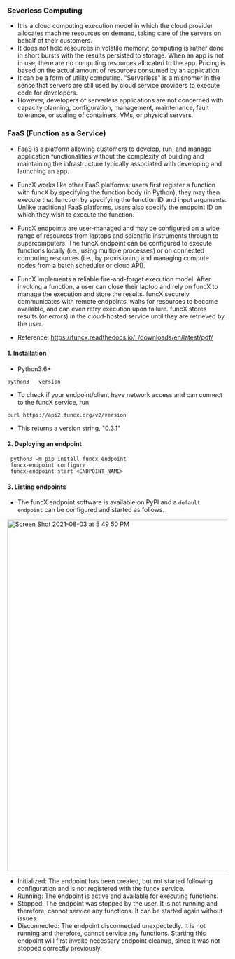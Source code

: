 ### Severless Computing

- It is a cloud computing execution model in which the cloud provider allocates machine resources on demand, taking care of the servers on behalf of their customers.
- It does not hold resources in volatile memory; computing is rather done in short bursts with the results persisted to storage. When an app is not in use, there are no computing resources allocated to the app. Pricing is based on the actual amount of resources consumed by an application.
- It can be a form of utility computing. "Serverless" is a misnomer in the sense that servers are still used by cloud service providers to execute code for developers.
- However, developers of serverless applications are not concerned with capacity planning, configuration, management, maintenance, fault tolerance, or scaling of containers, VMs, or physical servers.


### FaaS (Function as a Service)

- FaaS is a platform allowing customers to develop, run, and manage application functionalities without the complexity of building and maintaining the infrastructure typically associated with developing and launching an app.
- FuncX works like other FaaS platforms: users first register a function with funcX by specifying the function body (in Python), they may then execute that function by specifying the function ID and input arguments. Unlike traditional FaaS platforms, users also specify the endpoint ID on which they wish to execute the function.
- FuncX endpoints are user-managed and may be configured on a wide range of resources from laptops and scientific instruments through to supercomputers. The funcX endpoint can be configured to execute functions locally (i.e., using multiple processes) or on connected computing resources (i.e., by provisioning and managing compute nodes from a batch scheduler or cloud API).
- FuncX implements a reliable fire-and-forget execution model. After invoking a function, a user can close their laptop and rely on funcX to manage the execution and store the results. funcX securely communicates with remote endpoints, waits for resources to become available, and can even retry execution upon failure. funcX stores results (or errors) in the cloud-hosted service until they are retrieved by the user.

- Reference: https://funcx.readthedocs.io/_/downloads/en/latest/pdf/

#### 1. Installation

- Python3.6+ 
```
python3 --version
```
- To check if your endpoint/client have network access and can connect to the funcX service, run
```
curl https://api2.funcx.org/v2/version
```
- This returns a version string, "0.3.1"

#### 2. Deploying an endpoint

```
 python3 -m pip install funcx_endpoint
 funcx-endpoint configure
 funcx-endpoint start <ENDPOINT_NAME>
```

#### 3. Listing endpoints

- The funcX endpoint software is available on PyPI and a `default endpoint` can be configured and started as follows. 

<p align="left">
<img width="802" alt="Screen Shot 2021-08-03 at 5 49 50 PM" src="https://user-images.githubusercontent.com/56851781/128090997-37a0f992-3c8e-4efb-8def-af6081f1ab10.png">
</p>

- Initialized: The endpoint has been created, but not started following configuration and is not registered with the funcx service.
- Running: The endpoint is active and available for executing functions.
- Stopped: The endpoint was stopped by the user. It is not running and therefore, cannot service any functions. It can be started again without issues.
- Disconnected: The endpoint disconnected unexpectedly. It is not running and therefore, cannot service any functions. Starting this endpoint will first invoke necessary endpoint cleanup, since it was not stopped correctly previously.
